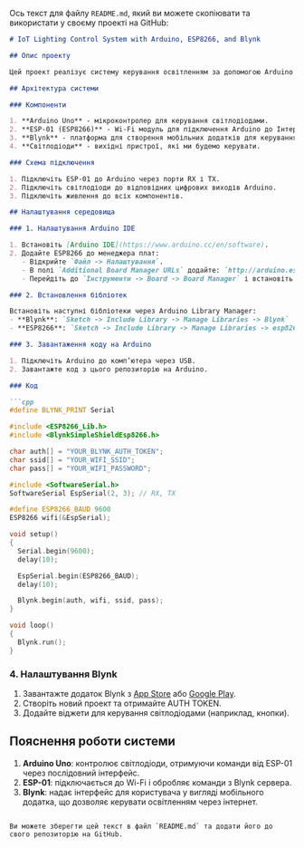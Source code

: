 Ось текст для файлу `README.md`, який ви можете скопіювати та використати у своєму проекті на GitHub:

```markdown
# IoT Lighting Control System with Arduino, ESP8266, and Blynk

## Опис проекту

Цей проект реалізує систему керування освітленням за допомогою Arduino Uno, ESP8266 (ESP-01) та платформи Blynk. Система дозволяє дистанційно вмикати та вимикати світлодіоди через мобільний додаток Blynk, використовуючи Wi-Fi з’єднання.

## Архітектура системи

### Компоненти

1. **Arduino Uno** - мікроконтролер для керування світлодіодами.
2. **ESP-01 (ESP8266)** - Wi-Fi модуль для підключення Arduino до Інтернету.
3. **Blynk** - платформа для створення мобільних додатків для керування IoT пристроями.
4. **Світлодіоди** - вихідні пристрої, які ми будемо керувати.

### Схема підключення

1. Підключіть ESP-01 до Arduino через порти RX і TX.
2. Підключіть світлодіоди до відповідних цифрових виходів Arduino.
3. Підключіть живлення до всіх компонентів.

## Налаштування середовища

### 1. Налаштування Arduino IDE

1. Встановіть [Arduino IDE](https://www.arduino.cc/en/software).
2. Додайте ESP8266 до менеджера плат:
   - Відкрийте `Файл -> Налаштування`.
   - В полі `Additional Board Manager URLs` додайте: `http://arduino.esp8266.com/stable/package_esp8266com_index.json`.
   - Перейдіть до `Інструменти -> Board -> Board Manager` і встановіть `esp8266`.

### 2. Встановлення бібліотек

Встановіть наступні бібліотеки через Arduino Library Manager:
- **Blynk**: `Sketch -> Include Library -> Manage Libraries -> Blynk`
- **ESP8266**: `Sketch -> Include Library -> Manage Libraries -> esp8266`

### 3. Завантаження коду на Arduino

1. Підключіть Arduino до комп’ютера через USB.
2. Завантажте код з цього репозиторію на Arduino.

### Код

```cpp
#define BLYNK_PRINT Serial

#include <ESP8266_Lib.h>
#include <BlynkSimpleShieldEsp8266.h>

char auth[] = "YOUR_BLYNK_AUTH_TOKEN";
char ssid[] = "YOUR_WIFI_SSID";
char pass[] = "YOUR_WIFI_PASSWORD";

#include <SoftwareSerial.h>
SoftwareSerial EspSerial(2, 3); // RX, TX

#define ESP8266_BAUD 9600
ESP8266 wifi(&EspSerial);

void setup()
{
  Serial.begin(9600);
  delay(10);

  EspSerial.begin(ESP8266_BAUD);
  delay(10);

  Blynk.begin(auth, wifi, ssid, pass);
}

void loop()
{
  Blynk.run();
}
```

### 4. Налаштування Blynk

1. Завантажте додаток Blynk з [App Store](https://apps.apple.com) або [Google Play](https://play.google.com).
2. Створіть новий проект та отримайте AUTH TOKEN.
3. Додайте віджети для керування світлодіодами (наприклад, кнопки).

## Пояснення роботи системи

1. **Arduino Uno**: контролює світлодіоди, отримуючи команди від ESP-01 через послідовний інтерфейс.
2. **ESP-01**: підключається до Wi-Fi і обробляє команди з Blynk сервера.
3. **Blynk**: надає інтерфейс для користувача у вигляді мобільного додатка, що дозволяє керувати освітленням через інтернет.
```

Ви можете зберегти цей текст в файл `README.md` та додати його до свого репозиторію на GitHub.
